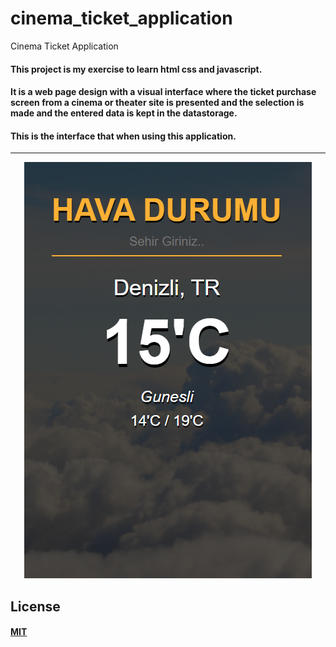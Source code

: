 # cinema_ticket_application
Cinema Ticket Application

#### This project is my exercise to learn html css and javascript.

#### It is a web page design with a visual interface where the ticket purchase screen from a cinema or theater site is presented and the selection is made and the entered data is kept in the datastorage.

#### This is the interface that when using this application.
_______________________________________________________________________________________________________________________

<p align="center">
  <img src="https://github.com/batuhncbk/Open_Weather_API_App/blob/main/weather_app.PNG" alt="Github görselim"/>
</p>

## License
#### [MIT](https://choosealicense.com/licenses/mit/)
